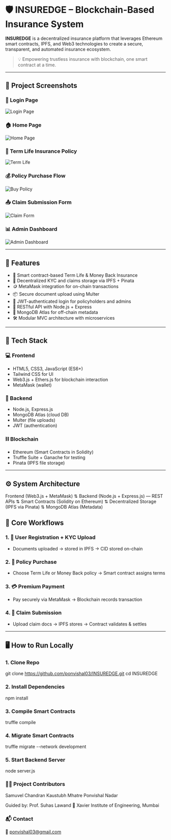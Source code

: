 # 🛡️ INSUREDGE – Blockchain-Based Insurance System

**INSUREDGE** is a decentralized insurance platform that leverages Ethereum smart contracts, IPFS, and Web3 technologies to create a secure, transparent, and automated insurance ecosystem.

> 💡 Empowering trustless insurance with blockchain, one smart contract at a time.

---

## 📸 Project Screenshots

### 🔐 Login Page
![Login Page](Screenshot/login.png)

### 🏠 Home Page
![Home Page](Screenshot/home.png)

### 📃 Term Life Insurance Policy
![Term Life](Screenshot/term-life.png)

### 💰 Policy Purchase Flow
![Buy Policy](Screenshot/policy-buying.png)

### 📤 Claim Submission Form
![Claim Form](Screenshot/claim-form.png)

### 📊 Admin Dashboard
![Admin Dashboard](Screenshot/admin-dashboard.png)

---

## 🚀 Features

- 🧾 Smart contract-based Term Life & Money Back Insurance
- 🔐 Decentralized KYC and claims storage via IPFS + Pinata
- 🪙 MetaMask integration for on-chain transactions
- 📦 Secure document upload using Multer
- 🔑 JWT-authenticated login for policyholders and admins
- 📡 RESTful API with Node.js + Express
- 📁 MongoDB Atlas for off-chain metadata
- 🛠 Modular MVC architecture with microservices

---

## 🧱 Tech Stack

### 💻 Frontend
- HTML5, CSS3, JavaScript (ES6+)
- Tailwind CSS for UI
- Web3.js + Ethers.js for blockchain interaction
- MetaMask (wallet)

### 🔐 Backend
- Node.js, Express.js
- MongoDB Atlas (cloud DB)
- Multer (file uploads)
- JWT (authentication)

### ⛓️ Blockchain
- Ethereum (Smart Contracts in Solidity)
- Truffle Suite + Ganache for testing
- Pinata (IPFS file storage)

---

## ⚙️ System Architecture

Frontend (Web3.js + MetaMask)
⇅
Backend (Node.js + Express.js) — REST APIs
⇅
Smart Contracts (Solidity on Ethereum)
⇅
Decentralized Storage (IPFS via Pinata)
⇅
MongoDB Atlas (Metadata)

## 🧪 Core Workflows

### 1. 🔐 User Registration + KYC Upload
- Documents uploaded → stored in IPFS → CID stored on-chain

### 2. 📃 Policy Purchase
- Choose Term Life or Money Back policy → Smart contract assigns terms

### 3. 💳 Premium Payment
- Pay securely via MetaMask → Blockchain records transaction

### 4. 💼 Claim Submission
- Upload claim docs → IPFS stores → Contract validates & settles

---

## 🖥️ How to Run Locally

### 1. Clone Repo
git clone https://github.com/ponvishal03/INSUREDGE.git
cd INSUREDGE

### 2. Install Dependencies
npm install

### 3. Compile Smart Contracts
truffle compile

### 4. Migrate Smart Contracts
truffle migrate --network development

### 5. Start Backend Server
node server.js

### 👨‍💻 Project Contributors

Samuvel Chandran
Kaustubh Mhatre
Ponvishal Nadar

Guided by: Prof. Suhas Lawand
📍 Xavier Institute of Engineering, Mumbai

### 📬 Contact
📧 ponvishal03@gmail.com
